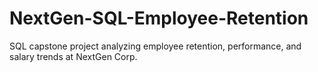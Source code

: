 # NextGen-SQL-Employee-Retention
SQL capstone project analyzing employee retention, performance, and salary trends at NextGen Corp.

